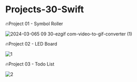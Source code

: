 # Projects-30-Swift

🔥Project 01 - Symbol Roller

![2024-03-065 09 30-ezgif com-video-to-gif-converter (1)](https://github.com/iOS-Dev-Hyun/Projects-30-Swift/assets/142004247/c5b7f028-4f68-4179-b2c4-419cdbea569a)

🔥Project 02 - LED Board

![1](https://github.com/iOS-Dev-Hyun/Projects-30-Swift/assets/142004247/3322a826-e070-490f-a464-e7bd19c754ad)

🔥Project 03 - Todo List

![2](https://github.com/iOS-Dev-Hyun/Projects-30-Swift/assets/142004247/3c0ead25-631f-4762-b740-2c4bd17cebae)